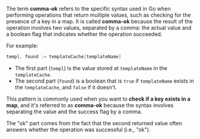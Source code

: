 The term **comma-ok** refers to the specific syntax used in Go when performing operations that return multiple values, such as checking for the presence of a key in a map. It is called **comma-ok** because the result of the operation involves two values, separated by a comma: the actual value and a boolean flag that indicates whether the operation succeeded.

For example:

```go
templ, found := templateCache[templateName]
```

- The first part (`templ`) is the value stored at `templateName` in the `templateCache`.
- The second part (`found`) is a boolean that is `true` if `templateName` exists in the `templateCache`, and `false` if it doesn't.

This pattern is commonly used when you want to **check if a key exists in a map**, and it's referred to as **comma-ok** because the syntax involves separating the value and the success flag by a comma. 

The "ok" part comes from the fact that the second returned value often answers whether the operation was successful (i.e., "ok").